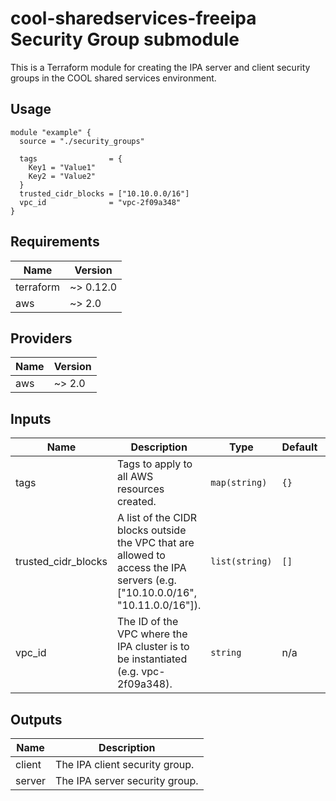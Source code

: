 # cool-sharedservices-freeipa Security Group submodule #

This is a Terraform module for creating the IPA server and client
security groups in the COOL shared services environment.

## Usage ##

```hcl
module "example" {
  source = "./security_groups"

  tags                = {
    Key1 = "Value1"
    Key2 = "Value2"
  }
  trusted_cidr_blocks = ["10.10.0.0/16"]
  vpc_id              = "vpc-2f09a348"
}
```

## Requirements ##

| Name | Version |
|------|---------|
| terraform | ~> 0.12.0 |
| aws | ~> 2.0 |

## Providers ##

| Name | Version |
|------|---------|
| aws | ~> 2.0 |

## Inputs ##

| Name | Description | Type | Default | Required |
|------|-------------|------|---------|:--------:|
| tags | Tags to apply to all AWS resources created. | `map(string)` | `{}` | no |
| trusted_cidr_blocks | A list of the CIDR blocks outside the VPC that are allowed to access the IPA servers (e.g. ["10.10.0.0/16", "10.11.0.0/16"]). | `list(string)` | `[]` | no |
| vpc_id | The ID of the VPC where the IPA cluster is to be instantiated (e.g. vpc-2f09a348). | `string` | n/a | yes |

## Outputs ##

| Name | Description |
|------|-------------|
| client | The IPA client security group. |
| server | The IPA server security group. |
